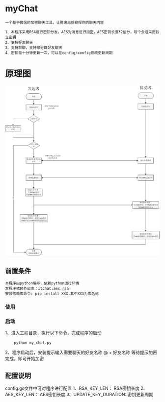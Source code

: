 # myChat
    一个基于微信的加密聊天工具，让腾讯无处窥探你的聊天内容
```
1、本程序采用RSA进行密钥分发，AES对消息进行加密，AES密钥长度32位分，每个会话采用独立密钥
2、支持好友聊天
3、支持群聊，支持部分群好友聊天
4、密钥每十分钟更新一次，可以在config/config修改更新周期
```
# 原理图
![原理图](file/微信设计架构.png)

## 前置条件
    本程序由python编写，依赖python运行环境
    本程序依赖外部库：itchat,aes,rsa
    安装依赖库命令: pip install XXX,其中XXX为库名称
### 使用
### 启动
1、进入工程目录，执行以下命令，完成程序的启动
```
    python my_chat.py
```
2、程序启动后，安装提示输入需要聊天的好友名称
    @ + 好友名称
    等待提示加密完成，即可开始加密

## 配置说明
config.go文件中可对程序进行配置
1、RSA_KEY_LEN： RSA密钥长度
2、AES_KEY_LEN： AES密钥长度
3、UPDATE_KEY_DURATION: 密钥更新周期
